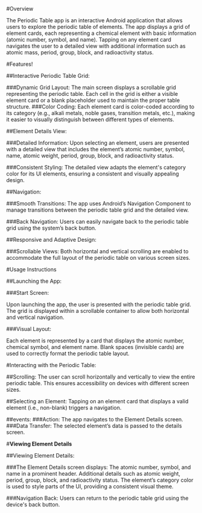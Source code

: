 #Overview

The Periodic Table app is an interactive Android application that allows users to explore the periodic table of elements. The app displays a grid of element cards, each representing a chemical element with basic information (atomic number, symbol, and name). Tapping on any element card navigates the user to a detailed view with additional information such as atomic mass, period, group, block, and radioactivity status.



#Features!

##Interactive Periodic Table Grid:

###Dynamic Grid Layout: The main screen displays a scrollable grid representing the periodic table. Each cell in the grid is either a visible element card or a blank placeholder used to maintain the proper table structure.
###Color Coding: Each element card is color-coded according to its category (e.g., alkali metals, noble gases, transition metals, etc.), making it easier to visually distinguish between different types of elements.


##Element Details View:

###Detailed Information: Upon selecting an element, users are presented with a detailed view that includes the element’s atomic number, symbol, name, atomic weight, period, group, block, and radioactivity status.

###Consistent Styling: The detailed view adapts the element's category color for its UI elements, ensuring a consistent and visually appealing design.


##Navigation:

###Smooth Transitions: The app uses Android’s Navigation Component to manage transitions between the periodic table grid and the detailed view.

###Back Navigation: Users can easily navigate back to the periodic table grid using the system’s back button.

##Responsive and Adaptive Design: 

###Scrollable Views: Both horizontal and vertical scrolling are enabled to accommodate the full layout of the periodic table on various screen sizes.



#Usage Instructions

##Launching the App:

  ###Start Screen:
  
  Upon launching the app, the user is presented with the periodic table grid. The grid is displayed within a scrollable container to allow both horizontal and vertical navigation.
  
  
  ###Visual Layout:
  
  Each element is represented by a card that displays the atomic number, chemical symbol, and element name. Blank spaces (invisible cards) are used to correctly format the periodic table layout.

#Interacting with the Periodic Table:

  ##Scrolling: The user can scroll horizontally and vertically to view the entire periodic table. This ensures accessibility on devices with different screen sizes.
  
  ##Selecting an Element: Tapping on an element card that displays a valid element (i.e., non-blank) triggers a navigation.
  
  ##events:
    ###Action: The app navigates to the Element Details screen.
    ###Data Transfer: The selected element’s data is passed to the details screen.

#**Viewing Element Details**

##Viewing Element Details:

  ###The Element Details screen displays:
  The atomic number, symbol, and name in a prominent header.
  Additional details such as atomic weight, period, group, block, and radioactivity status.
  The element’s category color is used to style parts of the UI, providing a consistent visual theme.

###Navigation Back:
  Users can return to the periodic table grid using the device's back button.

















